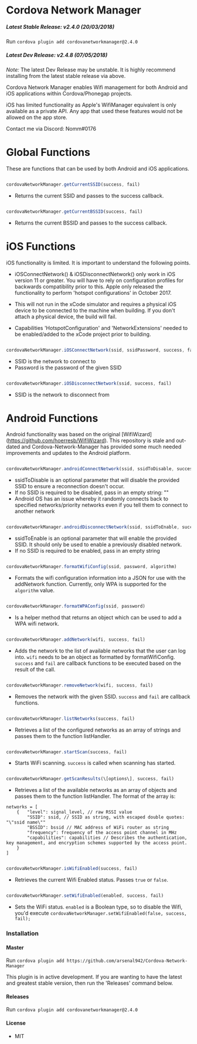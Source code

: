#  Cordova Network Manager

  

#####  Latest Stable Release: v2.4.0 (20/03/2018)
Run `cordova plugin add cordovanetworkmanager@2.4.0`

#####  Latest Dev Release: v2.4.8 (07/05/2018)
*Note:* The latest Dev Release may be unstable. It is highly recommend installing from the latest stable release via above.

  

Cordova Network Manager enables Wifi management for both Android and iOS applications within Cordova/Phonegap projects.

iOS has limited functionality as Apple's WifiManager equivalent is only available as a private API. Any app that used these features would not be allowed on the app store.

Contact me via Discord: Nomm#0176

  

#  Global Functions

These are functions that can be used by both Android and iOS applications.

```javascript

cordovaNetworkManager.getCurrentSSID(success, fail)

```
- Returns the current SSID and passes to the success callback.

```javascript

cordovaNetworkManager.getCurrentBSSID(success, fail)

```
- Returns the current BSSID and passes to the success callback.

  

#  iOS Functions

iOS functionality is limited. It is important to understand the following points.

-  iOSConnectNetwork() & iOSDisconnectNetwork() only work in iOS version 11 or greater. You will have to rely on configuration profiles for backwards compatibility prior to this. Apple only released the functionality to perform 'hotspot configurations' in October 2017.

- This will not run in the xCode simulator and requires a physical iOS device to be connected to the machine when building. If you don't attach a physical device, the build will fail.

- Capabilities 'HotspotConfiguration' and 'NetworkExtensions' needed to be enabled/added to the xCode project prior to building.

```javascript

cordovaNetworkManager.iOSConnectNetwork(ssid, ssidPassword, success, fail)

```
- SSID is the network to connect to
- Password is the password of the given SSID

```javascript

cordovaNetworkManager.iOSDisconnectNetwork(ssid, success, fail)

```
- SSID is the network to disconnect from

  

#  Android Functions
Android functionality was based on the original \[WifiWizard\](https://github.com/hoerresb/WifiWizard). This repository is stale and out-dated and Cordova-Network-Manager has provided some much needed improvements and updates to the Android platform.


```javascript

cordovaNetworkManager.androidConnectNetwork(ssid, ssidToDisable, success, fail)

```
- ssidToDisable is an optional parameter that will disable the provided SSID to ensure a reconnection doesn't occur.
- If no SSID is required to be disabled, pass in an empty string: "" 
- Android OS has an issue whereby it randomly connects back to specified networks/priority networks even if you tell them to connect to another network

```javascript

cordovaNetworkManager.androidDisconnectNetwork(ssid, ssidToEnable, success, fail)

```
- ssidToEnable is an optional parameter that will enable the provided SSID. It should only be used to enable a previously disabled network.
- If no SSID is required to be enabled, pass in an empty string

```javascript

cordovaNetworkManager.formatWifiConfig(ssid, password, algorithm)

```
- Formats the wifi configuration information into a JSON for use with the addNetwork function. Currently, only WPA is supported for the `algorithm` value.

```javascript

cordovaNetworkManager.formatWPAConfig(ssid, password)

```
- Is a helper method that returns an object which can be used to add a WPA wifi network.

```javascript

cordovaNetworkManager.addNetwork(wifi, success, fail)

```
- Adds the network to the list of available networks that the user can log into. `wifi` needs to be an object as formatted by formatWifiConfig. `success` and `fail` are callback functions to be executed based on the result of the call.
```javascript

cordovaNetworkManager.removeNetwork(wifi, success, fail)

```
- Removes the network with the given SSID. `success` and `fail` are callback functions.
```javascript

cordovaNetworkManager.listNetworks(success, fail)

```
- Retrieves a list of the configured networks as an array of strings and passes them to the function listHandler.
```javascript

cordovaNetworkManager.startScan(success, fail)

```
- Starts WiFi scanning. `success` is called when scanning has started.
```javascript

cordovaNetworkManager.getScanResults(\[options\], success, fail)

```
- Retrieves a list of the available networks as an array of objects and passes them to the function listHandler. The format of the array is:

```
networks = [
    {   "level": signal_level, // raw RSSI value
        "SSID": ssid, // SSID as string, with escaped double quotes: "\"ssid name\""
        "BSSID": bssid // MAC address of WiFi router as string
        "frequency": frequency of the access point channel in MHz
        "capabilities": capabilities // Describes the authentication, key management, and encryption schemes supported by the access point.
    }
]
```

```javascript

cordovaNetworkManager.isWifiEnabled(success, fail)

```
- Retrieves the current Wifi Enabled status. Passes `true` or `false`.
```javascript

cordovaNetworkManager.setWifiEnabled(enabled, success, fail)

```
- Sets the  WiFi status. `enabled` is a Boolean type, so to disable the Wifi, you'd execute `cordovaNetworkManager.setWifiEnabled(false, success, fail);`
  

###  Installation

####  Master

Run ```cordova plugin add https://github.com/arsenal942/Cordova-Network-Manager```

This plugin is in active development. If you are wanting to have the latest and greatest stable version, then run the 'Releases' command below.

  

####  Releases

Run ```cordova plugin add cordovanetworkmanager@2.4.0```

  

#### License
- MIT